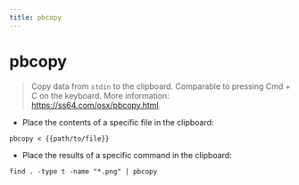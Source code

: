 ```yaml
---
title: pbcopy
---
```

# pbcopy

> Copy data from `stdin` to the clipboard.
> Comparable to pressing Cmd + C on the keyboard.
> More information: <https://ss64.com/osx/pbcopy.html>.

- Place the contents of a specific file in the clipboard:

`pbcopy < {{path/to/file}}`

- Place the results of a specific command in the clipboard:

`find . -type t -name "*.png" | pbcopy`
